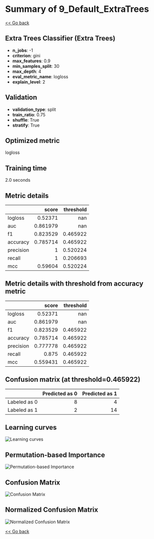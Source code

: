 # Summary of 9_Default_ExtraTrees

[<< Go back](../README.md)


## Extra Trees Classifier (Extra Trees)
- **n_jobs**: -1
- **criterion**: gini
- **max_features**: 0.9
- **min_samples_split**: 30
- **max_depth**: 4
- **eval_metric_name**: logloss
- **explain_level**: 2

## Validation
 - **validation_type**: split
 - **train_ratio**: 0.75
 - **shuffle**: True
 - **stratify**: True

## Optimized metric
logloss

## Training time

2.0 seconds

## Metric details
|           |    score |   threshold |
|:----------|---------:|------------:|
| logloss   | 0.52371  |  nan        |
| auc       | 0.861979 |  nan        |
| f1        | 0.823529 |    0.465922 |
| accuracy  | 0.785714 |    0.465922 |
| precision | 1        |    0.520224 |
| recall    | 1        |    0.206693 |
| mcc       | 0.59604  |    0.520224 |


## Metric details with threshold from accuracy metric
|           |    score |   threshold |
|:----------|---------:|------------:|
| logloss   | 0.52371  |  nan        |
| auc       | 0.861979 |  nan        |
| f1        | 0.823529 |    0.465922 |
| accuracy  | 0.785714 |    0.465922 |
| precision | 0.777778 |    0.465922 |
| recall    | 0.875    |    0.465922 |
| mcc       | 0.559431 |    0.465922 |


## Confusion matrix (at threshold=0.465922)
|              |   Predicted as 0 |   Predicted as 1 |
|:-------------|-----------------:|-----------------:|
| Labeled as 0 |                8 |                4 |
| Labeled as 1 |                2 |               14 |

## Learning curves
![Learning curves](learning_curves.png)

## Permutation-based Importance
![Permutation-based Importance](permutation_importance.png)
## Confusion Matrix

![Confusion Matrix](confusion_matrix.png)


## Normalized Confusion Matrix

![Normalized Confusion Matrix](confusion_matrix_normalized.png)



[<< Go back](../README.md)
